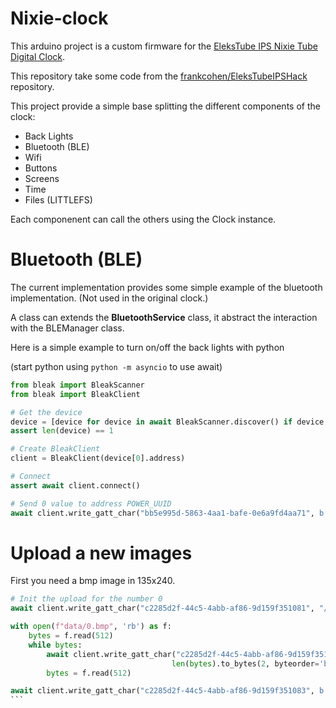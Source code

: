 # Nixie-clock
 
This arduino project is a custom firmware for the [EleksTube IPS Nixie Tube Digital Clock](https://elekstube.com/products/elekstube-ips-rgb-digital-clock-imitate-nixie-tubes-clock-6-digit-lcd-proposal-mode-custom-style-best-boyfriend-gift-shelf-clock).

This repository take some code from the [frankcohen/EleksTubeIPSHack](https://github.com/frankcohen/EleksTubeIPSHack) repository.

This project provide a simple base splitting the different components of the clock:
- Back Lights
- Bluetooth (BLE)
- Wifi
- Buttons
- Screens
- Time 
- Files (LITTLEFS)

Each componenent can call the others using the Clock instance.

# Bluetooth (BLE)

The current implementation provides some simple example of the bluetooth implementation. (Not used in the original clock.)

A class can extends the **BluetoothService** class, it abstract the interaction with the BLEManager class.

Here is a simple example to turn on/off the back lights with python

(start python using `python -m asyncio` to use await)
```python
from bleak import BleakScanner
from bleak import BleakClient

# Get the device
device = [device for device in await BleakScanner.discover() if device.name == "Clock Service"]
assert len(device) == 1

# Create BleakClient
client = BleakClient(device[0].address)

# Connect
assert await client.connect()

# Send 0 value to address POWER_UUID
await client.write_gatt_char("bb5e995d-5863-4aa1-bafe-0e6a9fd4aa71", b'\x00', response=True)
```

# Upload a new images

First you need a bmp image in 135x240.

````python
# Init the upload for the number 0
await client.write_gatt_char("c2285d2f-44c5-4abb-af86-9d159f351081", "/0.bmp".encode(), response=True)

with open(f"data/0.bmp", 'rb') as f:
    bytes = f.read(512)
    while bytes:
        await client.write_gatt_char("c2285d2f-44c5-4abb-af86-9d159f351082",
                                    len(bytes).to_bytes(2, byteorder='big') + bytes, response=True)
        bytes = f.read(512)

await client.write_gatt_char("c2285d2f-44c5-4abb-af86-9d159f351083", b'close', response=True)
```